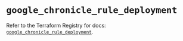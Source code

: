 # `google_chronicle_rule_deployment`

Refer to the Terraform Registry for docs: [`google_chronicle_rule_deployment`](https://registry.terraform.io/providers/hashicorp/google/6.40.0/docs/resources/chronicle_rule_deployment).
